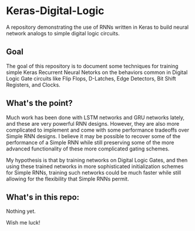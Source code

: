 # Keras-Digital-Logic
A repository demonstrating the use of RNNs written in Keras to build neural network analogs to simple digital logic circuits.

## Goal
The goal of this repository is to document some techniques for training simple Keras Recurrent Neural Netorks on the behaviors common in Digital Logic Gate circuits like Flip Flops, D-Latches, Edge Detectors, Bit Shift Registers, and Clocks.

## What's the point?
Much work has been done with LSTM networks and GRU networks lately, and these are very powerful RNN designs.  However, they are also more complicated to implement and come with some performance tradeoffs over Simple RNN designs.  I believe it may be possible to recover some of the performance of a Simple RNN while still preserving some of the more advanced functionality of these more complicated gating schemes.

My hypothesis is that by training networks on Digital Logic Gates, and then using these trained networks in more sophisticated initialization schemes for Simple RNNs, training such networks could be much faster while still allowing for the flexibility that Simple RNNs permit.

## What's in this repo:
Nothing yet.

Wish me luck!
